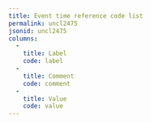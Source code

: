 ```yaml
---
title: Event time reference code list
permalink: uncl2475
jsonid: uncl2475
columns:
  - 
    title: Label
    code: label
  - 
    title: Comment
    code: comment
  - 
    title: Value
    code: value
---
```

